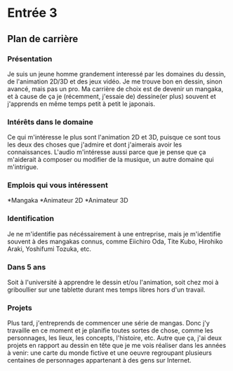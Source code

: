 # Entrée 3
## Plan de carrière

### Présentation
Je suis un jeune homme grandement interessé par les domaines du dessin, de l'animation 2D/3D et des jeux vidéo. Je me trouve bon en dessin, sinon avancé, mais pas un pro. Ma carrière de choix est de devenir un mangaka, et à cause de ça je (récemment, j'essaie de) dessine(er plus) souvent et j'apprends en même temps petit à petit le japonais.

### Intérêts dans le domaine
Ce qui m'intéresse le plus sont l'animation 2D et 3D, puisque ce sont tous les deux des choses que j'admire et dont j'aimerais avoir les connaissances. L'audio m'intéresse aussi parce que je pense que ça m'aiderait à composer ou modifier de la musique, un autre domaine qui m'intrigue.

### Emplois qui vous intéressent
*Mangaka
*Animateur 2D
*Animateur 3D

### Identification
Je ne m'identifie pas nécéssairement à une entreprise, mais je m'identifie souvent à des mangakas connus, comme Eiichiro Oda, Tite Kubo, Hirohiko Araki, Yoshifumi Tozuka, etc.

### Dans 5 ans
Soit à l'université à apprendre le dessin et/ou l'animation, soit chez moi à griboullier sur une tablette durant mes temps libres hors d'un travail.

### Projets
Plus tard, j'entreprends de commencer une série de mangas. Donc j'y travaille en ce moment et je planifie toutes sortes de chose, comme les personnages, les lieux, les concepts, l'histoire, etc. Autre que ça, j'ai deux projets en rapport au dessin en tête que je me vois réaliser dans les années à venir: une carte du monde fictive et une oeuvre regroupant plusieurs centaines de personnages appartenant à des gens sur Internet.
